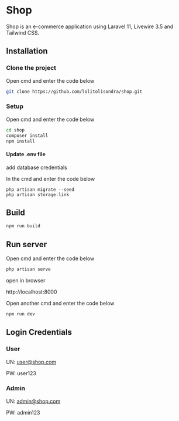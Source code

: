 # Shop

Shop is an e-commerce application using Laravel 11, Livewire 3.5 and Tailwind CSS.

## Installation

### Clone the project
Open cmd and enter the code below
```bash
git clone https://github.com/lolitolisondra/shop.git
```
### Setup

Open cmd and enter the code below

```bash
cd shop
composer install
npm install
```
#### Update .env file
add database credentials

In the
 cmd and enter the code below

```
php artisan migrate --seed
php artisan storage:link
```


## Build

```bash
npm run build
```

## Run server

Open cmd and enter the code below
```bash
php artisan serve
```
open in browser

http://localhost:8000

Open another cmd and enter the code below

```bash
npm run dev
```

## Login Credentials

### User
UN: user@shop.com

PW: user123

### Admin
UN: admin@shop.com

PW: admin123
